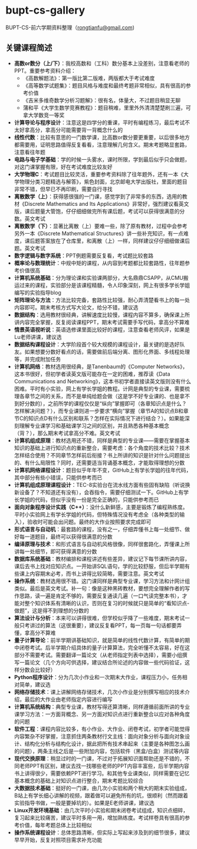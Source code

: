 # bupt-cs-gallery

BUPT-CS-前六学期资料整理（rongtianfu@gmail.com)

## 关键课程简述

- **高数or数分（上/下）**：我校高数和（工科）数分基本上没差别，注意看老师的PPT。重要参考资料介绍：
  - 《高数解题法》：第一版比第二版难，两版都大于考试难度
  - 《高等数学试题集》：题目风格与难度和最终考题非常相似，具有很高的参考价值
  - 《吉米多维奇数学分析习题解》：很有名，体量大，不过题目稍显无聊
  - 蒲和平《大学生数学竞赛教程》：题目稍难，里里外外清清楚楚刷三遍，可拿大学数竞一等奖
- **计算导论与程序设计**：注意这是四学分的重课，平时有编程练习，最后考试不太好拿高分，拿高分可能需要背一背概念什么的
- **线性代数**：比较有意思的一门数学课，比高数or数分要更重要，以后很多地方都需要用，证明思路值得反复看看，注意理解几何含义。期末考题略显套路，注意看往年题
- **电路与电子学基础**：学的时候一头雾水，课时所限，学到最后似乎只会做题，对这门课掌握有限，好在考试难度比较友好
- **大学物理C**：考试题目比较灵活，重要参考资料除了往年题外，还有一本《大学物理分类习题精选与解答》，紫色封面，北京邮电大学出版社，里面的题目非常不错，但早已不再印刷，需要自行寻找
- **离散数学（上）**：获得感很强的一门课，感觉学到了非常多的东西，选用的教材《Discrete Mathematics and Its Applications》非常好，强烈建议看英文版，课后题量大管饱，仔仔细细做完所有课后题，考试可以获得很满意的分数。英文考试
- **离散数学（下）**：显著比离散（上）要难一些，除了原有教材，过程中会参考另外一本《Discrete Mathematical Structures》讲一些补充知识，有一点难度，课后题答案放在了仓库里，和离散（上）一样，同样建议仔仔细细做课后题。英文考试
- **数字逻辑与数字系统**：PPT例题需要反复看，考试题比较套路
- **概率论与数理统计**：中规中矩的课程，从内容到考题都比较套路性，往年题参考价值很高
- **计算机系统基础**：分为理论课和实验课两部分，大名鼎鼎CSAPP，从CMU搬运过来的课程，实验部分是该课程精髓，令人印象深刻，网上有很多学长学姐编写的实验指导blog
- **矩阵理论与方法**：方法比较完备，套路性比较强，耐心弄清楚看书上的每一处内容即可。期末考核方式写大论文，给分不错，建议选
- **数据结构**：选用教材很经典，讲解速度比较慢，课程内容不算多，确保课上所讲内容完全掌握，反复阅读课程PPT，期末考试需要手写代码，拿高分不算难
- **情景英语视听说**：英语选修课里面比较好的课程，注意查看老师风评，如果是Lu老师讲课，建议选
- **数据结构课程设计**：大学阶段首个较大规模的课程设计，最关键的是选好队友。如果想要分数好看点的话，需要做前后端分离、图形化界面、多线程处理等，并完成附加任务
- **计算机网络**：教材选用很经典，是Tanenbaum的《Computer Networks》，这本书很好，但初学者读英文版可能存在一定的困难，推荐读《Data Communications and Networking》，这本书初学者直接读英文版则没有什么困难。平时有小实验，网上有学长学姐的教程。计网是典型的专业课，需要梳理各章节之间的关系，而不是单纯给题会做（这是学不好专业课的、也是拿不到好分数的），之前所学的课程仅仅是“纵向”掌握即可（各章知识点是什么？怎样解决问题？），而专业课则进一步要求“横向”掌握（章节A的知识点B和章节C的知识点D有什么区别和联系？怎样在实际情况下进行结合？）。如果能深刻理解专业课学习和基础课学习之间的区别，并且熟悉各种基本概念（背？），那么期末考试拿高分不难。英文考试
- **计算机组成原理**：教材选用还不错，同样是典型的专业课——需要在掌握基本知识的基础上进行知识点的重新整合，需要考虑：各个角度的技术比较？技术怎样结合使用？不同章节怎样前后衔接？书上所讲的知识是针对什么问题提出的、有什么局限性？同时，还需要适当背诵基本概念，才能取得理想的分数
- **计算机网络课程设计**：题目似乎年年不变，GitHub上有学长学姐的往年代码，其中部分有些小错误，只能供参考而已
- **计算机组成原理课程设计**：TEC-8实验台在流水线方面有些固有缺陷（听说换新设备了？不知道还有没有），会吞指令，需要仔细测试一下。GitHub上有学长学姐的代码，但似乎没有一份是完全正确的，只能供参考而已
- **面向对象程序设计实践（C++）**：没什么新鲜感，主要是锻炼了编程熟练度。平时小实验网上有学长学姐的代码，但特殊情况没有考虑全（各种类型的输入），验收时可能会出问题。最终的大作业按照要求完成即可
- **形式语言与自动机**：最套路的课程，没有之一，仔细弄懂书上每一处细节、做好每一道题目，最终可以获得很满意的分数
- **编译原理与技术**：和形式语言与自动机风格很像，同样很套路化，弄懂课上所讲每一处细节，即可获得满意的分数
- **数据库系统基础**：教材编排和课程讲述有些差异，建议记下每节课所讲内容，课后去书上找对应知识点。一开始讲SQL语句，学的比较舒服，但后半学期有些课上内容期末必考，而书上讲得比较简略，需要注意。英文考试
- **操作系统**：教材选用很不错。这门课同样是典型专业课，学习方法和计网计组类似。最后是英文考试。补一句：像是这种黑砖教材，要想完全理解作者的写作思路，读一遍是肯定不够的，需要反复通读几遍（一口气读完整本书），才能对整个知识体系有清晰的认识，否则在复习的时候就只是简单的“看知识点-做题”，这是得不到理想的分数的
- **算法设计与分析**：本来可以讲得很难，但学校似乎降了一些难度，期末考试一般只考讲过的算法（这很重要），建议反复看PPT，每一页每一句话都要弄懂，拿高分不算难
- **量子计算导论**：前半学期讲基础知识，就是简单的线性代数计算，有简单的期中闭卷考试。后半学期介绍具体的量子计算算法，完全听懂不太容易，好在这部分不需要考试。需要翻译一篇论文（从老师指定列表中选择），需要小组撰写一篇论文（几个方向可供选择，建议结合所论述的内容做一些代码验证，这样分数会比较好）
- **Python程序设计**：分为几次小作业和一次期末大作业，课程压力小，任务相对简单，建议选
- **网络存储技术**：课上讲解网络存储技术，几次小作业是分别撰写相应的技术介绍，最后的大作业由老师指定内容进行编写
- **计算机系统结构**：典型专业课，教材写得还算清晰，同样遵循前面所讲的专业课学习方法：一方面背概念、另一方面对知识点进行重新整合以应对各种角度的问题
- **软件工程**：课程内容比较多，有小作业、大作业、闭卷考试，初学者可能觉得内容繁杂不好掌握，注意抓住两条教材行文主线：面向对象分析与面向对象设计、结构化分析与结构化设计，据此把所有技术串起来（主要是各种图怎么画的问题），两条主线之后是一些附加内容，包括软件（黑盒/白盒）测试等内容
- **现代交换原理**：稍显过时的一门课，不过对于拓展知识面帮助还是不错的，不同老师PPT有区别，建议去找一找哪些老师的PPT内容丰富些，后半学期内容书上讲得很少，需要依赖PPT进行学习。和其他专业课类似，同样需要在记忆基本概念的基础上对知识点进行整合，期末考题比较综合
- **大数据技术基础**：挺好的一门课，由几次小实验和两个稍大的期末实验组成，B站上有学长细心讲解的视频，跟着做可以避免所有的坑，很顺利（然而跟着实验指导书做，一般是要掉坑的）。如果是E老师讲课，建议选
- **Linux开发环境基础**：由几次平时小实验和期末闭卷考试组成，知识点细碎，复习起来比较痛苦，建议平时多用一用，增加熟练度。考试样卷具有很高的参考价值，每年考题总体上比较相似
- **操作系统课程设计**：总体思路清晰，但实际上写起来涉及到的细节很多，建议早早开始，反复对照项目需求补充功能
